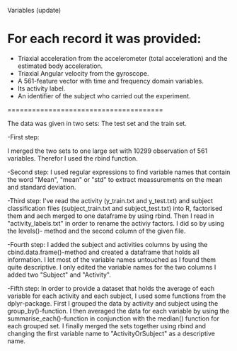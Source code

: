 Variables (update)

For each record it was provided:
======================================

- Triaxial acceleration from the accelerometer (total acceleration) and the estimated body acceleration.
- Triaxial Angular velocity from the gyroscope. 
- A 561-feature vector with time and frequency domain variables. 
- Its activity label. 
- An identifier of the subject who carried out the experiment.

======================================

The data was given in two sets: The test set and the train set.

-First step:

I merged the two sets to one large set with 10299 observation of 561 variables. Therefor I used the
rbind function.

-Second step:
I used regular expressions to find variable names that contain the word "Mean", "mean" or "std" to extract
meassurements on the mean and standard deviation.

-Third step:
I've read the activity (y_train.txt and y_test.txt) and subject classification files (subject_train.txt
and subject_test.txt) into R, factorised them and aech merged to one dataframe by using rbind.
Then I read in "activity_labels.txt" in order to rename the activiy factors. I did so by using the levels()-
method and the second column of the given file.

-Fourth step:
I added the subject and activities columns by using the cbind.data.frame()-method and created a dataframe that
holds all information.
I let most of the variable names untouched as I found them quite descriptive. I only edited the variable names
for the two columns I added two "Subject" and "Activity".

-Fifth step:
In order to provide a dataset that holds the average of each variable for each activity and each subject, I used
some functions from the dplyr-package.
First I grouped the data by activity and subject using the group_by()-function. I then averaged the data for each
variable by using the summarise_each()-function in conjunction with the median() function for each grouped set.
I finally merged the sets together using rbind and changing the first variable name to "ActivityOrSubject" as a
descriptive name.


